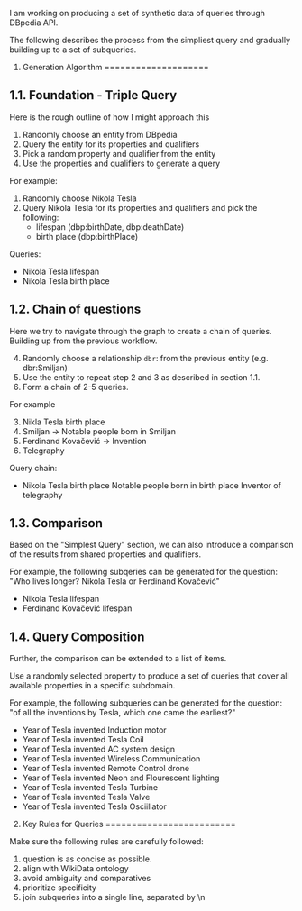 I am working on producing a set of synthetic data of queries through DBpedia
API.

The following describes the process from the simpliest query and gradually
building up to a set of subqueries.

1. Generation Algorithm
====================

1.1. Foundation - Triple Query
-------------------------
Here is the rough outline of how I might approach this

1. Randomly choose an entity from DBpedia
2. Query the entity for its properties and qualifiers 
3. Pick a random property and qualifier from the entity
4. Use the properties and qualifiers to generate a query

For example:

1. Randomly choose Nikola Tesla
2. Query Nikola Tesla for its properties and qualifiers and pick the following:
    - lifespan (dbp:birthDate, dbp:deathDate)
    - birth place (dbp:birthPlace)

Queries:
- Nikola Tesla lifespan
- Nikola Tesla birth place


1.2. Chain of questions
------------------

Here we try to navigate through the graph to create a chain of queries. Building up from the previous workflow.

4. Randomly choose a relationship `dbr`: from the previous entity (e.g. dbr:Smiljan)
5. Use the entity to repeat step 2 and 3 as described in section 1.1.
6. Form a chain of 2-5 queries.

For example

3. Nikla Tesla birth place
4. Smiljan -> Notable people born in Smiljan
5. Ferdinand Kovačević -> Invention
6. Telegraphy

Query chain:

- Nikola Tesla birth place
  Notable people born in birth place
  Inventor of telegraphy


1.3. Comparison 
--------------------------

Based on the "Simplest Query" section, we can also introduce a comparison of
the results from shared properties and qualifiers.

For example, the following subqeries can be generated for the question: "Who
lives longer? Nikola Tesla or Ferdinand Kovačević"

- Nikola Tesla lifespan
- Ferdinand Kovačević lifespan


1.4. Query Composition
-----------------

Further, the comparison can be extended to a list of items.

Use a randomly selected property to produce a set of queries that cover all
available properties in a specific subdomain.

For example, the following subqueries can be generated for the question: "of
all the inventions by Tesla, which one came the earliest?"

- Year of Tesla invented Induction motor
- Year of Tesla invented Tesla Coil
- Year of Tesla invented AC system design
- Year of Tesla invented Wireless Communication
- Year of Tesla invented Remote Control drone
- Year of Tesla invented Neon and Flourescent lighting
- Year of Tesla invented Tesla Turbine
- Year of Tesla invented Tesla Valve
- Year of Tesla invented Tesla Osciillator

2. Key Rules for Queries
=========================

Make sure the following rules are carefully followed:

1. question is as concise as possible.
2. align with WikiData ontology
3. avoid ambiguity and comparatives
4. prioritize specificity
5. join subqueries into a single line, separated by \n
